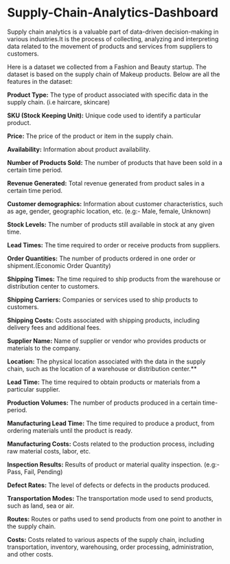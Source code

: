 # Supply-Chain-Analytics-Dashboard

Supply chain analytics is a valuable part of data-driven decision-making in various industries.It is the process of collecting, analyzing and interpreting data related to the movement of products and services from suppliers to customers.

Here is a dataset we collected from a Fashion and Beauty startup. The dataset is based on the supply chain of Makeup products. Below are all the features in the dataset:

**Product Type:** The type of product associated with specific data in the supply chain. (i.e haircare, skincare)

**SKU (Stock Keeping Unit):** Unique code used to identify a particular product.

**Price:** The price of the product or item in the supply chain.

**Availability:** Information about product availability.

**Number of Products Sold:** The number of products that have been sold in a certain time period.

**Revenue Generated:** Total revenue generated from product sales in a certain time period.

**Customer demographics:** Information about customer characteristics, such as age, gender, geographic location, etc. (e.g:- Male, female, Unknown)

**Stock Levels:** The number of products still available in stock at any given time.

**Lead Times:** The time required to order or receive products from suppliers.

**Order Quantities:** The number of products ordered in one order or shipment.(Economic Order Quantity)

**Shipping Times:** The time required to ship products from the warehouse or distribution center to customers.

**Shipping Carriers:** Companies or services used to ship products to customers.

**Shipping Costs:** Costs associated with shipping products, including delivery fees and additional fees.

**Supplier Name:** Name of supplier or vendor who provides products or materials to the company.

**Location:** The physical location associated with the data in the supply chain, such as the location of a warehouse or distribution center.**

**Lead Time:** The time required to obtain products or materials from a particular supplier.

**Production Volumes:** The number of products produced in a certain time-period.

**Manufacturing Lead Time:** The time required to produce a product, from ordering materials until the product is ready.

**Manufacturing Costs:** Costs related to the production process, including raw material costs, labor, etc.

**Inspection Results:** Results of product or material quality inspection. (e.g:- Pass, Fail, Pending)

**Defect Rates:** The level of defects or defects in the products produced.

**Transportation Modes:** The transportation mode used to send products, such as land, sea or air.

**Routes:** Routes or paths used to send products from one point to another in the supply chain.

**Costs:** Costs related to various aspects of the supply chain, including transportation, inventory, warehousing, order processing, administration, and other costs.
